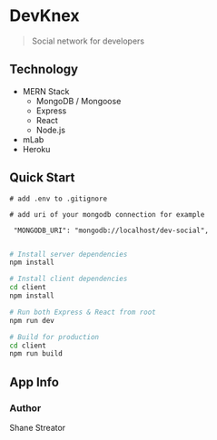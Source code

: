 # DevKnex

> Social network for developers

## Technology

- MERN Stack
  - MongoDB / Mongoose
  - Express
  - React
  - Node.js
- mLab
- Heroku

## Quick Start

```
# add .env to .gitignore

# add uri of your mongodb connection for example

 "MONGODB_URI": "mongodb://localhost/dev-social",
 
```

```bash
# Install server dependencies
npm install

# Install client dependencies
cd client
npm install

# Run both Express & React from root
npm run dev

# Build for production
cd client
npm run build
```

## App Info

### Author

Shane Streator
